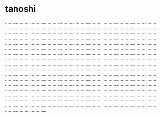 # tanoshi
..............................................................................................................................................................................................................................................................................................................................................................................................................................................................................................................................................................................................................................................................................................................................................................................................................................................................................................................................................................................................................................................................................................................................................................................................................................................................................................................................................................................................................................................................................................................................................................................................................................................................................................................................................................................................................................................................................................................................................................................................................................................................................................................................................................................................................................
